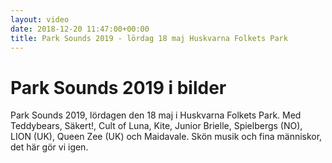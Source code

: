 ```yaml
---
layout: video
date: 2018-12-20 11:47:00+00:00
title: Park Sounds 2019 - lördag 18 maj Huskvarna Folkets Park
---
```


# Park Sounds 2019 i bilder

Park Sounds 2019, lördagen den 18 maj i Huskvarna Folkets Park. Med Teddybears, Säkert!, Cult of Luna, Kite, Junior Brielle, Spielbergs (NO), LION (UK), Queen Zee (UK) och Maidavale. Skön musik och fina människor, det här gör vi igen.

<div class="fb-post" data-href="https://www.facebook.com/media/set/?set=a.10161739451150142&amp;type=3" data-width="750" data-show-text="true"></div>
